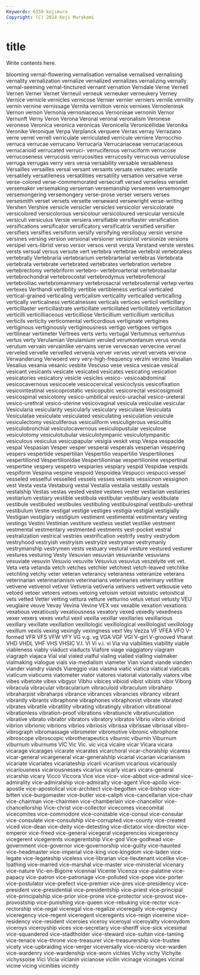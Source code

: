 ```yaml
---
Keywords: 6359 kojimura
Copyright: (C) 2024 Koji Murakami
---
```


# title

Write contents here.



blooming vernal-flowering vernalisation vernalise vernalised
vernalising vernality vernalization vernalize vernalized vernalizes vernalizing vernally vernal-seeming vernal-tinctured
vernant vernation Verndale Verne Vernell Vernen Verner Vernet Verneuil verneuk
verneuker verneukery Verney Vernice vernicle vernicles vernicose Vernier vernier verniers
vernile vernility vernin vernine vernissage Vernita vernition vernix vernixes Vernoleninsk
Vernon vernon Vernonia vernoniaceous Vernonieae vernonin Vernor Vernunft Verny Veron
Verona Veronal veronal veronalism Veronese veronese Veronica veronica veronicas Veronicella
Veronicellidae Veronika Veronike Veronique Verpa Verplanck verquere Verras verray Verrazano
verre verrel verrell verriculate verriculated verricule verriere Verrocchio verruca verrucae
verrucano Verrucaria Verrucariaceae verrucariaceous verrucarioid verrucated verruci- verruciferous verruciform verrucose
verrucoseness verrucosis verrucosities verrucosity verrucous verruculose verruga verrugas verry vers
versa versability versable versableness Versailles versailles versal versant versants versate
versatec versatile versatilely versatileness versatilities versatility versation versative verse verse-colored
verse-commemorated versecraft versed verseless verselet versemaker versemaking verseman versemanship versemen
versemonger versemongering versemongery verse-prose verser versers verses versesmith verset versets
versette verseward versewright verse-writing Vershen Vershire versicle versicler versicles versicolor
versicolorate versicolored versicolorous versicolour versicoloured versicular versicule versiculi versiculus Versie
versiera versifiable versifiaster versification versifications versificator versificatory versificatrix versified versifier
versifiers versifies versiform versify versifying versiloquy versin versine versines versing
version versional versioner versionist versionize versions versipel vers-librist verso versor
versos verst versta Verstand verste verstes versts versual versus versute
vert vertebra vertebrae vertebral vertebraless vertebrally Vertebraria vertebrarium vertebrarterial vertebras
Vertebrata vertebrata vertebrate vertebrated vertebrates vertebration vertebre vertebrectomy vertebriform vertebro-
vertebroarterial vertebrobasilar vertebrochondral vertebrocostal vertebrodymus vertebrofemoral vertebroiliac vertebromammary vertebrosacral vertebrosternal
vertep vertex vertexes Verthandi vertibility vertible vertibleness vertical verticaled vertical-grained
verticaling verticalism verticality verticalled verticalling vertically verticalness verticalnesses verticals vertices
verticil verticillary verticillaster verticillastrate verticillate verticillated verticillately verticillation verticilli verticilliaceous
verticilliose Verticillium verticillium verticillus verticils verticity verticomental verticordious vertiginate vertigines
vertiginous vertiginously vertiginousness vertigo vertigoes vertigos vertilinear vertimeter Vertrees verts
vertu vertugal Vertumnus vertumnus vertus verty Verulamian Verulamium veruled verumontanum
verus veruta verutum vervain vervainlike vervains verve vervecean vervecine vervel
verveled vervelle vervelled vervenia verver verves vervet vervets vervine Verwanderung
Verwoerd very very-high-frequency verzini verzino Vesalian Vesalius vesania vesanic vesbite
Vescuso vese vesica vesicae vesical vesicant vesicants vesicate vesicated vesicates
vesicating vesication vesicatories vesicatory vesicle vesicles vesico- vesicoabdominal vesicocavernous vesicocele
vesicocervical vesicoclysis vesicofixation vesicointestinal vesicoprostatic vesicopubic vesicorectal vesicosigmoid vesicospinal vesicotomy
vesico-umbilical vesico-urachal vesico-ureteral vesico-urethral vesico-uterine vesicovaginal vesicula vesiculae vesicular Vesicularia
vesicularity vesicularly vesiculary vesiculase Vesiculata Vesiculatae vesiculate vesiculated vesiculating vesiculation
vesicule vesiculectomy vesiculiferous vesiculiform vesiculigerous vesiculitis vesiculobronchial vesiculocavernous vesiculopustular vesiculose
vesiculotomy vesiculotubular vesiculotympanic vesiculotympanitic vesiculous vesiculus vesicupapular vesigia veskit vesp
Vespa vespacide vespal Vespasian Vesper vesper vesperal vesperals vesperian vespering
vespers vespertide vespertilian Vespertilio vespertilio Vespertiliones vespertilionid Vespertilionidae Vespertilioninae vespertilionine
vespertinal vespertine vespery vespetro vespiaries vespiary vespid Vespidae vespids vespiform
Vespina vespine vespoid Vespoidea Vespucci vespucci vessel vesseled vesselful vesselled
vessels vesses vessets vessicnon vessignon vest Vesta vesta Vestaburg vestal
Vestalia vestalia vestally vestals vestalship Vestas vestas vested vestee vestees
vester vestiarian vestiaries vestiarium vestiary vestible vestibula vestibular vestibulary vestibulate
vestibule vestibuled vestibules vestibuling vestibulospinal vestibulo-urethral vestibulum Vestie vestigal vestige
vestiges vestigia vestigial vestigially Vestigian vestigiary vestigium vestiment vestimental vestimentary
vesting vestings Vestini Vestinian vestiture vestless vestlet vestlike vestment vestmental
vestmentary vestmented vestments vest-pocket vestral vestralization vestrical vestries vestrification vestrify
vestry vestrydom vestryhood vestryish vestryism vestryize vestryman vestrymanly vestrymanship vestrymen
vests vestuary vestural vesture vestured vesturer vestures vesturing Vesty Vesuvian
vesuvian vesuvianite vesuvians vesuviate vesuvin Vesuvio vesuvite Vesuvius vesuvius veszelyite
vet vet. Veta veta vetanda vetch vetches vetchier vetchiest vetch-leaved
vetchlike vetchling vetchy veter veteran veterancy veteraness veteranize veterans veterinarian
veterinarianism veterinarians veterinaries veterinary vetitive vetivene vetivenol vetiver Vetiveria vetiveria
vetivers vetivert vetkousie veto vetoed vetoer vetoers vetoes vetoing vetoism
vetoist vetoistic vetoistical vets vetted Vetter vetting vettura vetture vetturino
vetus vetust vetusty VEU veuglaire veuve Vevay Vevina Vevine VEX
vex vexable vexation vexations vexatious vexatiously vexatiousness vexatory vexed vexedly
vexedness vexer vexers vexes vexful vexil vexilla vexillar vexillaries vexillarious
vexillary vexillate vexillation vexillologic vexillological vexillologist vexillology vexillum vexils vexing
vexingly vexingness vext Vey Vezza VF VFEA VFO V-formed VFR
VFS VFW VFY VG v.g. vg VGA VGF VGI V-girl
V-grooved Vharat VHD VHDL VHF VHS VHSIC V.I. VI Vi
v.i. vi Via via viabilities viability viable viableness viably viaduct
viaducts Viafore viage viaggiatory viagram viagraph viajaca Vial vial vialed
vialful vialing vialled vialling vialmaker vialmaking vialogue vials via-medialism viameter
Vian viand viande vianden viander viandry viands Viareggio vias viasma
viatic viatica viatical viaticals viaticum viaticums viatometer viator viatores viatorial
viatorially viators vibe vibes vibetoite vibex vibgyor Vibhu vibices vibioid
vibist vibists vibix Viborg vibracula vibracular vibracularium vibraculoid vibraculum vibraharp
vibraharpist vibraharps vibrance vibrances vibrancies vibrancy vibrant vibrantly vibrants vibraphone
vibraphones vibraphonist vibrate vibrated vibrates vibratile vibratility vibrating vibratingly vibration
vibrational vibrationless vibration-proof vibrations vibratiuncle vibratiunculation vibrative vibrato vibrator vibrators
vibratory vibratos Vibrio vibrio vibrioid vibrion vibrionic vibrions vibrios vibriosis
vibrissa vibrissae vibrissal vibro- vibrograph vibromassage vibrometer vibromotive vibronic vibrophone
vibroscope vibroscopic vibrotherapeutics viburnic viburnin Viburnum viburnum viburnums VIC Vic
Vic. vic vica vicaire vicar Vicara vicara vicarage vicarages vicarate
vicarates vicarchoral vicar-choralship vicaress vicar-general vicargeneral vicar-generalship vicarial vicarian vicarianism
vicariate vicariates vicariateship vicarii vicariism vicarious vicariously vicariousness vicariousnesses vicarius
vicarly vicars vicars-general vicarship vicary Vicco Viccora Vice vice vice-
vice-abbot vice-admiral vice-admirality vice-admiralship vice-admiralty vice-agent Vice-apollo vice-apostle vice-apostolical vice-architect
vice-begotten vice-bishop vice-bitten vice-burgomaster vice-butler vice-caliph vice-cancellarian vice-chair vice-chairman vice-chairmen
vice-chamberlain vice-chancellor vice-chancellorship Vice-christ vice-collector vicecomes vicecomital vicecomites vice-commodore vice-constable
vice-consul vice-consular vice-consulate vice-consulship vice-corrupted vice-county vice-created viced vice-dean vice-deity
vice-detesting vice-dictator vice-director vice-emperor vice-freed vice-general vicegeral vicegerencies vicegerency vicegerent
vicegerents vicegerentship Vice-god Vice-godhead vice-government vice-governor vice-governorship vice-guilty vice-haunted vice-headmaster
vice-imperial vice-king vice-kingdom vice-laden vice-legate vice-legateship viceless vice-librarian vice-lieutenant vicelike
vice-loathing vice-marred vice-marshal vice-master vice-ministerial vicenary vice-nature Vic-en-Bigorre vicennial Vicente
Vicenza vice-palatine vice-papacy vice-patron vice-patronage vice-polluted vice-pope vice-porter vice-postulator vice-prefect
vice-premier vice-pres vice-presidency vice-president vice-presidential vice-presidentship vice-priest vice-principal vice-principalship vice-prior
vice-prone vice-protector vice-provost vice-provostship vice-punishing vice-queen vice-rebuking vice-rector vice-rectorship vice-regal
viceregal vice-regalize viceregally vice-regency viceregency vice-regent viceregent viceregents vice-reign vicereine
vice-residency vice-resident viceroies viceroy viceroyal viceroyalty viceroydom viceroys viceroyship vices
vice-secretary vice-sheriff vice-sick vicesimal vice-squandered vice-stadtholder vice-steward vice-sultan vice-taming vice-tenace
vice-throne vice-treasurer vice-treasurership vice-trustee vicety vice-upbraiding vice-verger viceversally vice-viceroy vice-warden
vice-wardenry vice-wardenship vice-worn vichies Vichy vichy Vichyite vichyssoise Vici Vicia
vicianin vicianose vicilin vicinage vicinages vicinal vicine vicing vicinities vicinity
